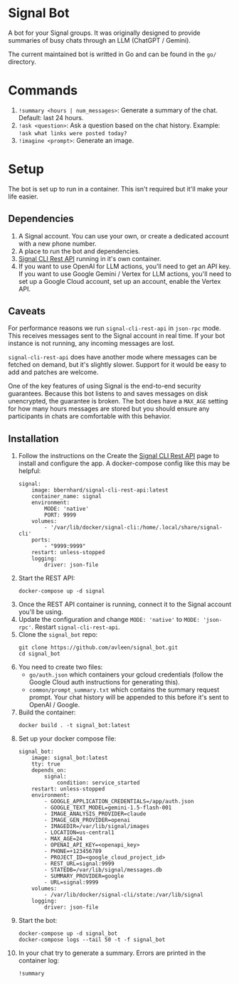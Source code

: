 # Signal Bot

A bot for your Signal groups. It was originally designed to provide summaries
of busy chats through an LLM (ChatGPT / Gemini).

The current maintained bot is writted in Go and can be found in the `go/` directory.

# Commands

1. `!summary <hours | num_messages>`: Generate a summary of the chat.
Default: last 24 hours.
1. `!ask <question>`: Ask a question based on the chat history.
Example: `!ask what links were posted today?`
1. `!imagine <prompt>`: Generate an image.

# Setup

The bot is set up to run in a container. This isn't required but it'll make your life easier.

## Dependencies

1. A Signal account. You can use your own, or create a dedicated account with a new phone number.
1. A place to run the bot and dependencies.
1. [Signal CLI Rest API](https://github.com/bbernhard/signal-cli-rest-api) running in it's own container.
1. If you want to use OpenAI for LLM actions, you'll need to get an API key.
If you want to use Google Gemini / Vertex for LLM actions, you'll need to set up a Google Cloud account, set up an account, enable the Vertex API.

## Caveats
For performance reasons we run `signal-cli-rest-api` in `json-rpc` mode. This receives messages sent to the Signal account in real time. If your bot instance is not running, any incoming messages are lost.

`signal-cli-rest-api` does have another mode where messages can be fetched on demand, but it's slightly slower. Support for it would be easy to add and patches are welcome.

One of the key features of using Signal is the end-to-end security guarantees.
Because this bot listens to and saves messages on disk unencrypted, the guarantee is broken.
The bot does have a `MAX_AGE` setting for how many hours messages are stored but you should ensure any participants in chats are comfortable with this behavior.

## Installation

1. Follow the instructions on the Create the [Signal CLI Rest API](https://github.com/bbernhard/signal-cli-rest-api) page to install and configure the app.
A docker-compose config like this may be helpful:
    ```
    signal:
        image: bbernhard/signal-cli-rest-api:latest
        container_name: signal
        environment:
            MODE: 'native'
            PORT: 9999
        volumes:
            - '/var/lib/docker/signal-cli:/home/.local/share/signal-cli'
        ports:
            - "9999:9999"
        restart: unless-stopped
        logging:
            driver: json-file
    ```
1. Start the REST API:
    ```
    docker-compose up -d signal
    ```
1. Once the REST API container is running, connect it to the Signal account you'll be using.
1. Update the configuration and change `MODE: 'native'` to `MODE: 'json-rpc'`. Restart `signal-cli-rest-api`.
1. Clone the `signal_bot` repo:
    ```
    git clone https://github.com/avleen/signal_bot.git
    cd signal_bot
    ```
1. You need to create two files:
    * `go/auth.json` which containers your gcloud credentials (follow the Google Cloud auth instructions for generating this).
    * `common/prompt_summary.txt` which contains the summary request prompt. Your chat history will be appended to this before it's sent to OpenAI / Google.
1. Build the container:
    ```
    docker build . -t signal_bot:latest
    ```
1. Set up your docker compose file:
    ```
    signal_bot:
        image: signal_bot:latest
        tty: true
        depends_on:
            signal:
                condition: service_started
        restart: unless-stopped
        environment:
            - GOOGLE_APPLICATION_CREDENTIALS=/app/auth.json
            - GOOGLE_TEXT_MODEL=gemini-1.5-flash-001
            - IMAGE_ANALYSIS_PROVIDER=claude
            - IMAGE_GEN_PROVIDER=openai
            - IMAGEDIR=/var/lib/signal/images
            - LOCATION=us-central1
            - MAX_AGE=24
            - OPENAI_API_KEY=<openapi_key>
            - PHONE=+123456789
            - PROJECT_ID=<google_cloud_project_id>
            - REST_URL=signal:9999
            - STATEDB=/var/lib/signal/messages.db
            - SUMMARY_PROVIDER=google
            - URL=signal:9999
        volumes:
            - /var/lib/docker/signal-cli/state:/var/lib/signal
        logging:
            driver: json-file
    ```
1. Start the bot:
    ```
    docker-compose up -d signal_bot
    docker-compose logs --tail 50 -t -f signal_bot
    ```
1. In your chat try to generate a summary. Errors are printed in the container log:
    ```
    !summary
    ```
